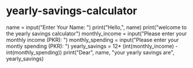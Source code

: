 # yearly-savings-calculator
name = input("Enter Your Name: ")
print("Hello,", name)
print("welcome to the yearly savings calculator")
monthly_income = input("Please enter your monthly income (PKR): ")
monthly_spending = input("Please enter your montly spending (PKR): ")
yearly_savings = 12* (int(monthly_income) - int(monthly_spending))
print("Dear", name, "your yearly savings are", yearly_savings)
